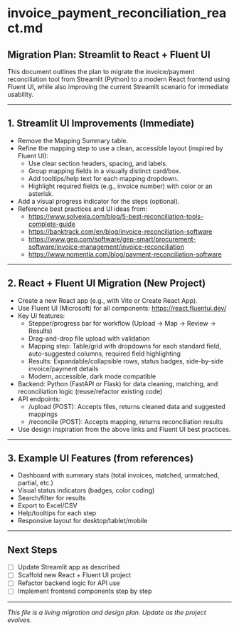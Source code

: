 # invoice_payment_reconciliation_react.md

## Migration Plan: Streamlit to React + Fluent UI

This document outlines the plan to migrate the invoice/payment reconciliation tool from Streamlit (Python) to a modern React frontend using Fluent UI, while also improving the current Streamlit scenario for immediate usability.

---

## 1. Streamlit UI Improvements (Immediate)
- Remove the Mapping Summary table.
- Refine the mapping step to use a clean, accessible layout (inspired by Fluent UI):
  - Use clear section headers, spacing, and labels.
  - Group mapping fields in a visually distinct card/box.
  - Add tooltips/help text for each mapping dropdown.
  - Highlight required fields (e.g., invoice number) with color or an asterisk.
- Add a visual progress indicator for the steps (optional).
- Reference best practices and UI ideas from:
  - https://www.solvexia.com/blog/5-best-reconciliation-tools-complete-guide
  - https://banktrack.com/en/blog/invoice-reconciliation-software
  - https://www.gep.com/software/gep-smart/procurement-software/invoice-management/invoice-reconciliation
  - https://www.nomentia.com/blog/payment-reconciliation-software

---

## 2. React + Fluent UI Migration (New Project)
- Create a new React app (e.g., with Vite or Create React App).
- Use Fluent UI (Microsoft) for all components: https://react.fluentui.dev/
- Key UI features:
  - Stepper/progress bar for workflow (Upload → Map → Review → Results)
  - Drag-and-drop file upload with validation
  - Mapping step: Table/grid with dropdowns for each standard field, auto-suggested columns, required field highlighting
  - Results: Expandable/collapsible rows, status badges, side-by-side invoice/payment details
  - Modern, accessible, dark mode compatible
- Backend: Python (FastAPI or Flask) for data cleaning, matching, and reconciliation logic (reuse/refactor existing code)
- API endpoints:
  - /upload (POST): Accepts files, returns cleaned data and suggested mappings
  - /reconcile (POST): Accepts mapping, returns reconciliation results
- Use design inspiration from the above links and Fluent UI best practices.

---

## 3. Example UI Features (from references)
- Dashboard with summary stats (total invoices, matched, unmatched, partial, etc.)
- Visual status indicators (badges, color coding)
- Search/filter for results
- Export to Excel/CSV
- Help/tooltips for each step
- Responsive layout for desktop/tablet/mobile

---

## Next Steps
- [ ] Update Streamlit app as described
- [ ] Scaffold new React + Fluent UI project
- [ ] Refactor backend logic for API use
- [ ] Implement frontend components step by step

---

*This file is a living migration and design plan. Update as the project evolves.*
